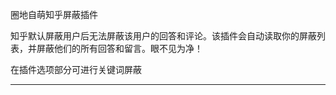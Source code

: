 圈地自萌知乎屏蔽插件

知乎默认屏蔽用户后无法屏蔽该用户的回答和评论。该插件会自动读取你的屏蔽列表，并屏蔽他们的所有回答和留言。眼不见为净！

在插件选项部分可进行关键词屏蔽

---------------------------------


